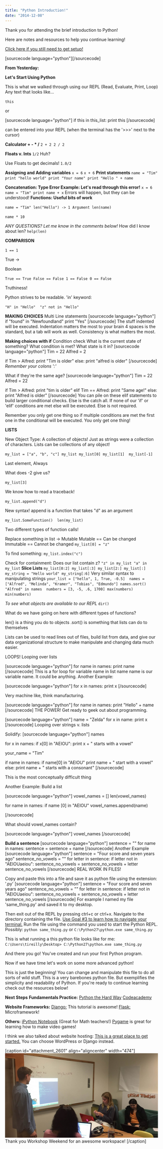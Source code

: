 ```yaml
---
title: "Python Introduction!"
date: "2014-12-08"
---
```


Thank you for attending the brief introduction to Python!

Here are notes and resources to help you continue learning!

[Click here if you still need to get setup!](https://openhatch.org/wiki/PyCon_intro_tutorial_prep#Goal_.231:_set_up_Python "Python Setup")

\[sourcecode language="python"\]\[/sourcecode\]

**From Yesterday:**

**Let's Start Using Python**

This is what we walked through using our REPL (Read, Evaluate, Print, Loop) Any text that looks like...

`this`

or

\[sourcecode language="python"\] if this in this\_list: print this \[/sourcecode\]

can be entered into your REPL (when the terminal has the '>>>' next to the cursor)

**Calculator + - \* /** `2 + 2 2 / 2`

**Floats v. Ints** `1/2` Huh?

Use Floats to get decimals! `1.0/2`

**Assigning and Adding variables** `x = 6` `x + 6` **Print statements** `name = "Tim" print "hello world" print "Your name" print "Hello " + name`

**Concatenation: Type Error Example: Let's read through this error!** `x = 6 name = "Tim" print name + x` Errors will happen, but they can be understood! **Functions: Useful bits of work**

`name = "Tim" len("Hello") -> 1 Argument len(name)`

`name * 10`

_ANY QUESTIONS? Let me know in the comments below!_ How did I know about len? `help(len)`

**COMPARISON**

`1 == 1`

True ->

Boolean

`True == True False == False 1 == False 0 == False`

Truthiness!

Python strives to be readable. 'in' keyword:

`"H" in "Hello"  "z" not in "Hello"`

**MAKING CHOICES** Multi Line statements \[sourcecode language="python"\] if "found" in "Newfoundland" print "Yes" \[/sourcecode\] The stuff indented will be executed. Indentation matters the most to your brain 4 spaces is the standard, but a tab will work as well. Consistency is what matters the most.

**Making choices with if** Condition check What is the current state of something? What condition is met? What state is it in? \[sourcecode language="python"\] Tim = 22 Alfred = 2

if Tim > Alfred: print "Tim is older" else: print "alfred is older" \[/sourcecode\] _Remember your colons ':'_

What if they're the same age? \[sourcecode language="python"\] Tim = 22 Alfred = 22

if Tim > Alfred: print "tim is older" elif Tim == Alfred: print "Same age!" else: print "Alfred is older" \[/sourcecode\] You can pile on these elif statements to build larger conditional checks. Else is the catch all. If none of our 'if' or 'elif' conditions are met else will be executed. Else is not required.

Remember you only get one thing so if multiple conditions are met the first one in the conditional will be executed. You only get one thing!

**LISTS**

New Object Type: A collection of objects! Just as strings were a collection of characters. Lists can be collections of any object!

`my_list = ["a", "b", "c"] my_list my_list[0] my_list[1]  my_list[-1]`

Last element, Always

What does -2 give us?

`my_list[3]`

We know how to read a traceback!

`my_list.append("d")`

New syntax! append is a function that takes "d" as an argument

`my_list.SomeFunction()  len(my_list)`

Two different types of function calls!

Replace something in list -> Mutable Mutable == Can be changed Immutable == Cannot be changed `my_list[0] = "z"`

To find something: `my_list.index("c")`

Check for containment: Does our list contain z? `"z" in my_list "a" in my_list` **Slice Lists** `my_list[0:2] my_list[:3] my_list[2:] my_list[:]  my_string = "Hello world" my_string[:6]` Very similar syntax to manipulating strings `your_list = ["hello", 1, True, -0.5]  names = ["Alfred", "Melinda", "Kramer", "Tobias", "Edmundo"] names.sort() "Alfred" in names  numbers = [3, -5, .6, 1700] max(numbers) min(numbers)`

_To see what objects are available to our REPL_ `dir()`

What do we have going on here with different types of functions?

len() is a thing you do to objects .sort() is something that lists can do to themselves

Lists can be used to read lines out of files, build list from data, and give our data organizational structure to make manipulate and changing data much easier.

LOOPS! Looping over lists

\[sourcecode language="python"\] for name in names: print name \[/sourcecode\] This is a for loop for variable name in list name name is our variable name. It could be anything. Another Example:

\[sourcecode language="python"\] for x in names: print x \[/sourcecode\]

Very machine like, think manufacturing.

\[sourcecode language="python"\] for name in names: print "Hello" + name \[/sourcecode\] THE POWER! Get ready to geek out about programming.

\[sourcecode language="python"\] name = "Zelda" for x in name: print x \[/sourcecode\] Looping over strings v. lists

Solidify: \[sourcecode language="python"\] names

for x in names: if x\[0\] in "AEIOU": print x + " starts with a vowel"

your\_name = "Tim"

if name in names: if name\[0\] in "AEIOU" print name + " start with a vowel" else: print name + " starts with a consonant" \[/sourcecode\]

This is the most conceptually difficult thing

Another Example: Build a list

\[sourcecode language="python"\] vowel\_names = \[\] len(vowel\_names)

for name in names: if name \[0\] in "AEIOU" vowel\_names.append(name)

\[/sourcecode\]

What should vowel\_names contain?

\[sourcecode language="python"\] vowel\_names \[/sourcecode\]

**Build a sentence** \[sourcecode language="python"\] sentence = "" for name in names: sentence = sentence + name \[/sourcecode\] Another Example \[sourcecode language="python"\] sentence = "Four score and seven years ago" sentence\_no\_vowels = "" for letter in sentence: if letter not in "AEIOUaeiou": sentence\_no\_vowels = sentence\_no\_vowels + letter sentence\_no\_vowels \[/sourcecode\] REAL WORK IN FILES!

Copy and paste this into a file and save it as python file using the extension: '.py' \[sourcecode language="python"\] sentence = "Four score and seven years ago" sentence\_no\_vowels = "" for letter in sentence: if letter not in "AEIOUaeiou": sentence\_no\_vowels = sentence\_no\_vowels + letter sentence\_no\_vowels \[/sourcecode\] For example I named my file 'same\_thing.py' and saved it to my desktop.

Then exit out of the REPL by pressing ctrl+c or ctrl+x. Navigate to the directory containing the file. [Use Goal #3 to learn how to navigate your terminal.](https://openhatch.org/wiki/PyCon_intro_tutorial_prep#Goal_.231:_set_up_Python "Look at Goal #3! ") Run the file using the command you used to start the Python REPL. Possibly: `python same_thing.py` or `C:\Python27\python.exe same_thing.py`

This is what running a this python file looks like for me: `C:\Users\tireilly\Desktop> C:\Python27\python.exe same_thing.py`

And there you go! You've created and run your first Python program.

Now if we have time let's work on some more advanced python!

This is just the beginning! You can change and manipulate this file to do all sorts of wild stuff. This is a very barebones python file. But exemplifies the simplicity and readability of Python. If you're ready to continue learning check out the resources below!

**Next Steps** **Fundamentals Practice:** [Python the Hard Way](http://learnpythonthehardway.org/) [Codeacademy](http://www.codecademy.com/learn "Codeacademy")

**Website Frameworks:** [Django:](http://www.djangobook.com/en/2.0/index.html "So Good") This tutorial is awesome! [Flask:](http://flask.pocoo.org/ "Flask is Fun") Microframework!

**Others:** [iPython Notebook](http://ipython.org/ "Check out Docs and Videos") (Great for Math teachers!) [Pygame](http://www.pygame.org/news.html "Check out the tutorials! ") is great for learning how to make video games!

I think we also talked about website hosting: [This is a great place to get started.](http://blogs.msdn.com/b/msgulfcommunity/archive/2013/04/08/build-your-own-web-site-using-azure-for-free-in-5-minutes.aspx) You can choose WordPress or Django instead.

\[caption id="attachment\_2601" align="aligncenter" width="474"\]![Thank you Workshop Weekend for an awesome workspace! ](images/IMG_1603-e1418082177902-1024x564.jpg) Thank you Workshop Weekend for an awesome workspace! \[/caption\]
